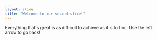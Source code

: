 ```yaml
---
layout: slide
title: "Welcome to our second slide!"
---
```

Everything that's great is as difficult to achieve as it is to find. 
Use the left arrow to go back!
